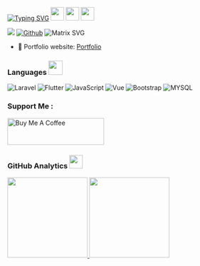 <!-- [![](https://media.giphy.com/media/iIqmM5tTjmpOB9mpbn/giphy.gif)If you want the template for my gif, email me! -->
[![Typing SVG](https://readme-typing-svg.herokuapp.com?font=Press+Start+2P&color=%23000000&size=15&lines=Welcome+to+Madmouse+Github;Don't+Forget+To+Follow;Don't+Forget+To+Stars;Thanks+For+Coming)](https://git.io/typing-svg) <img src= "https://media.tenor.com/images/2adfe94e69139f3e22623b61d375a7a7/tenor.gif" width= "30" height= "30"> <img src= "https://media.tenor.com/images/2adfe94e69139f3e22623b61d375a7a7/tenor.gif" width= "30" height= "30"> <img src= "https://media.tenor.com/images/2adfe94e69139f3e22623b61d375a7a7/tenor.gif" width= "30" height= "30">

<!-- ![Profile views](https://visitor-badge.glitch.me/badge?page_id=madmouse17) -->
![](https://komarev.com/ghpvc/?username=madmouse17&label=PROFILE+VIEWS)
[![Github](https://img.shields.io/github/followers/madmouse?label=Follow&style=social)](https://github.com/madmouse17)
![Matrix SVG](https://raw.githubusercontent.com/rodrigograca31/rodrigograca31/master/matrix.svg)

- 🎯 Portfolio website: [Portfolio](https://madmouse17.github.io/)
### Languages <img src = "https://media2.giphy.com/media/QssGEmpkyEOhBCb7e1/giphy.gif?cid=ecf05e47a0n3gi1bfqntqmob8g9aid1oyj2wr3ds3mg700bl&rid=giphy.gif" width = 32px>
![Laravel](https://img.shields.io/badge/-Laravel-000?&logo=Laravel)
![Flutter](https://img.shields.io/badge/-Flutter-000?&logo=Flutter)
![JavaScript](https://img.shields.io/badge/-JavaScript-000?&logo=JavaScript)
![Vue](https://img.shields.io/badge/-Vue.js-000?&logo=Vue.js)
![Bootstrap](https://img.shields.io/badge/-Bootstrap-000?&logo=Bootstrap)
![MYSQL](https://img.shields.io/badge/-MYSQL-000?&logo=MySQL)

### Support Me :
<a href="#" target="_blank"><img src="https://cdn.buymeacoffee.com/buttons/v2/default-yellow.png" alt="Buy Me A Coffee" style="height: 60px !important;width: 217px !important;" ></a>

### GitHub Analytics <img src = "https://raw.githubusercontent.com/MartinHeinz/MartinHeinz/master/wave.gif" width = 30px>
<a href="https://github.com/madmouse17">
  <img height="180em" src="https://github-readme-stats-eight-theta.vercel.app/api?username=madmouse17&show_icons=true&theme=algolia&include_all_commits=true&count_private=true"/>
  <img height="180em" src="https://github-readme-stats-eight-theta.vercel.app/api/top-langs/?username=madmouse17&layout=compact&langs_count=8&theme=algolia" />
</a>

<!-- ### Social Media <img src='https://raw.githubusercontent.com/ShahriarShafin/ShahriarShafin/main/Assets/handshake.gif' width="80px">
<a href="https://www.facebook.com/galih.sendeirly" target="_blank">![Facebook](https://img.shields.io/badge/-Facebook-000?&logo=Facebook)</a>
<a href="https://www.instagram.com/galihrf" target="_blank">![Instagram](https://img.shields.io/badge/-Instagram-000?&logo=Instagram)</a>
<a href="https://www.linkedin.com/in/galih-rf-b75a481b0/" target="_blank">![Linkedin](https://img.shields.io/badge/-Linkedin-000?&logo=Linkedin)</a> -->
